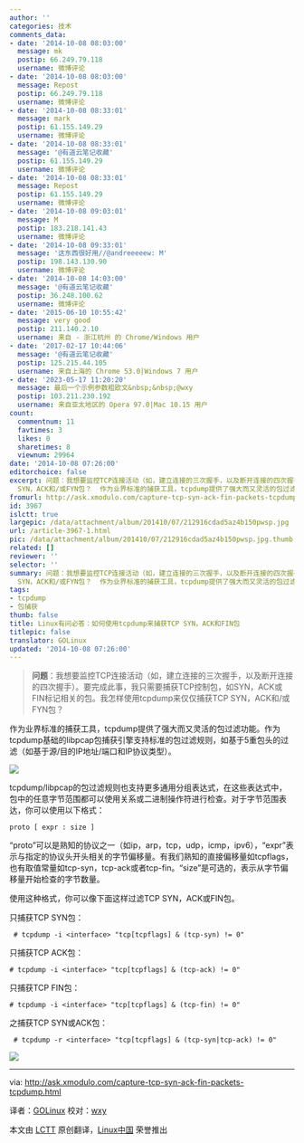 ```yaml
---
author: ''
categories: 技术
comments_data:
- date: '2014-10-08 08:03:00'
  message: mk
  postip: 66.249.79.118
  username: 微博评论
- date: '2014-10-08 08:03:00'
  message: Repost
  postip: 66.249.79.118
  username: 微博评论
- date: '2014-10-08 08:33:01'
  message: mark
  postip: 61.155.149.29
  username: 微博评论
- date: '2014-10-08 08:33:01'
  message: '@有道云笔记收藏'
  postip: 61.155.149.29
  username: 微博评论
- date: '2014-10-08 08:33:01'
  message: Repost
  postip: 61.155.149.29
  username: 微博评论
- date: '2014-10-08 09:03:01'
  message: M
  postip: 183.218.141.43
  username: 微博评论
- date: '2014-10-08 09:33:01'
  message: '这东西很好用//@andreeeeew: M'
  postip: 198.143.130.90
  username: 微博评论
- date: '2014-10-08 14:03:00'
  message: '@有道云笔记收藏'
  postip: 36.248.100.62
  username: 微博评论
- date: '2015-06-10 10:55:42'
  message: very good
  postip: 211.140.2.10
  username: 来自 - 浙江杭州 的 Chrome/Windows 用户
- date: '2017-02-17 10:44:06'
  message: '@有道云笔记收藏'
  postip: 125.215.44.105
  username: 来自上海的 Chrome 53.0|Windows 7 用户
- date: '2023-05-17 11:20:20'
  message: 最后一个示例参数粗欧文&nbsp;&nbsp;@wxy
  postip: 103.211.230.192
  username: 来自亚太地区的 Opera 97.0|Mac 10.15 用户
count:
  commentnum: 11
  favtimes: 3
  likes: 0
  sharetimes: 8
  viewnum: 29964
date: '2014-10-08 07:26:00'
editorchoice: false
excerpt: 问题：我想要监控TCP连接活动（如，建立连接的三次握手，以及断开连接的四次握手）。要完成此事，我只需要捕获TCP控制包，如SYN，ACK或FIN标记相关的包。我怎样使用tcpdump来仅仅捕获TCP
  SYN，ACK和/或FYN包？  作为业界标准的捕获工具，tcpdump提供了强大而又灵活的包过滤功能。作为tcpdump基础的libpcap包捕获引擎支持标准的包过滤规则，如基于5重包头的过滤（如基于源/目的IP地址/端口和IP协议类型）。  tcpdump/libpcap的包过滤规则也支持更多通用分组表达式，在这些表达式中，包中的任意字节范围都可以使用关系或二进制操作符进行检
fromurl: http://ask.xmodulo.com/capture-tcp-syn-ack-fin-packets-tcpdump.html
id: 3967
islctt: true
largepic: /data/attachment/album/201410/07/212916cdad5az4b150pwsp.jpg
url: /article-3967-1.html
pic: /data/attachment/album/201410/07/212916cdad5az4b150pwsp.jpg.thumb.jpg
related: []
reviewer: ''
selector: ''
summary: 问题：我想要监控TCP连接活动（如，建立连接的三次握手，以及断开连接的四次握手）。要完成此事，我只需要捕获TCP控制包，如SYN，ACK或FIN标记相关的包。我怎样使用tcpdump来仅仅捕获TCP
  SYN，ACK和/或FYN包？  作为业界标准的捕获工具，tcpdump提供了强大而又灵活的包过滤功能。作为tcpdump基础的libpcap包捕获引擎支持标准的包过滤规则，如基于5重包头的过滤（如基于源/目的IP地址/端口和IP协议类型）。  tcpdump/libpcap的包过滤规则也支持更多通用分组表达式，在这些表达式中，包中的任意字节范围都可以使用关系或二进制操作符进行检
tags:
- tcpdump
- 包捕获
thumb: false
title: Linux有问必答：如何使用tcpdump来捕获TCP SYN，ACK和FIN包
titlepic: false
translator: GOLinux
updated: '2014-10-08 07:26:00'
---
```



> 
> **问题**：我想要监控TCP连接活动（如，建立连接的三次握手，以及断开连接的四次握手）。要完成此事，我只需要捕获TCP控制包，如SYN，ACK或FIN标记相关的包。我怎样使用tcpdump来仅仅捕获TCP SYN，ACK和/或FYN包？
> 
> 
> 


作为业界标准的捕获工具，tcpdump提供了强大而又灵活的包过滤功能。作为tcpdump基础的libpcap包捕获引擎支持标准的包过滤规则，如基于5重包头的过滤（如基于源/目的IP地址/端口和IP协议类型）。


![](/data/attachment/album/201410/07/212916cdad5az4b150pwsp.jpg)


tcpdump/libpcap的包过滤规则也支持更多通用分组表达式，在这些表达式中，包中的任意字节范围都可以使用关系或二进制操作符进行检查。对于字节范围表达，你可以使用以下格式：



```
proto [ expr : size ]

```

“proto”可以是熟知的协议之一（如ip，arp，tcp，udp，icmp，ipv6），“expr”表示与指定的协议头开头相关的字节偏移量。有我们熟知的直接偏移量如tcpflags，也有取值常量如tcp-syn，tcp-ack或者tcp-fin。“size”是可选的，表示从字节偏移量开始检查的字节数量。


使用这种格式，你可以像下面这样过滤TCP SYN，ACK或FIN包。


只捕获TCP SYN包：



```
 # tcpdump -i <interface> "tcp[tcpflags] & (tcp-syn) != 0" 

```

只捕获TCP ACK包：



```
# tcpdump -i <interface> "tcp[tcpflags] & (tcp-ack) != 0"

```

只捕获TCP FIN包：



```
# tcpdump -i <interface> "tcp[tcpflags] & (tcp-fin) != 0"

```

之捕获TCP SYN或ACK包：



```
 # tcpdump -r <interface> "tcp[tcpflags] & (tcp-syn|tcp-ack) != 0" 

```

![](/data/attachment/album/201410/07/212920y6h9az3libaatz1b.jpg)




---


via: <http://ask.xmodulo.com/capture-tcp-syn-ack-fin-packets-tcpdump.html>


译者：[GOLinux](https://github.com/GOLinux) 校对：[wxy](https://github.com/wxy)


本文由 [LCTT](https://github.com/LCTT/TranslateProject) 原创翻译，[Linux中国](http://linux.cn/) 荣誉推出